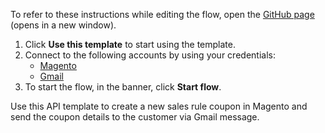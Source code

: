 To refer to these instructions while editing the flow, open the [GitHub page](https://github.com/ot4i/app-connect-templates/tree/main/resources/markdown/Send%20a%20Gmail%20message%20when%20a%20new%20sales%20rule%20coupon%20is%20created%20in%20Magento_instructions.md) (opens in a new window).

1. Click **Use this template** to start using the template.
2. Connect to the following accounts by using your credentials:
   - [Magento](https://ibm.biz/acmagento)
   - [Gmail](https://ibm.biz/acgmail)
3. To start the flow, in the banner, click **Start flow**.


Use this API template to create a new sales rule coupon in Magento and send the coupon details to the customer via Gmail message.






